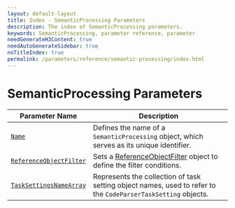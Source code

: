 ```yaml
---
layout: default-layout
title: Index - SemanticProcessing Parameters
description: The index of SemanticProcessing parameters.
keywords: SemanticProcessing, parameter reference, parameter
needGenerateH3Content: true
needAutoGenerateSidebar: true
noTitleIndex: true
permalink: /parameters/reference/semantic-processing/index.html
---
```


# SemanticProcessing Parameters

| Parameter Name | Description |
| -------------- | ----------- |
| [`Name`](name.md) | Defines the name of a `SemanticProcessing` object, which serves as its unique identifier. |
| [`ReferenceObjectFilter`](reference-object-filter.md) | Sets a [ReferenceObjectFilter](#referenceobjectfilter) object to define the filter conditions. |
| [`TaskSettingsNameArray`](task-setting-name-array.md) | Represents the collection of task setting object names, used to refer to the `CodeParserTaskSetting` objects. |
